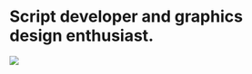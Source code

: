 # Script developer and graphics design enthusiast.

<img src="https://media.discordapp.net/attachments/870377952066539572/1252576946450333748/Avatars_115.jpg?ex=6672b8af&is=6671672f&hm=663dc47109db2abc3ff4306b72556f5841e805e5321c3e9505d1c34eeea215b2&=&format=webp&width=823&height=905">

<!--
**gearlocust/gearlocust** is a ✨ _special_ ✨ repository because its `README.md` (this file) appears on your GitHub profile.

Here are some ideas to get you started:

- 🔭 I’m currently working on ...
- 🌱 I’m currently learning ...
- 👯 I’m looking to collaborate on ...
- 🤔 I’m looking for help with ...
- 💬 Ask me about ...
- 📫 How to reach me: ...
- 😄 Pronouns: ...
- ⚡ Fun fact: ...
-->
